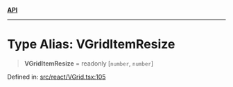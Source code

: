 [**API**](../../API.md)

***

# Type Alias: VGridItemResize

> **VGridItemResize** = readonly \[`number`, `number`\]

Defined in: [src/react/VGrid.tsx:105](https://github.com/inokawa/virtua/blob/31a99c52032d2689a883051e912b017fa9d7a559/src/react/VGrid.tsx#L105)
